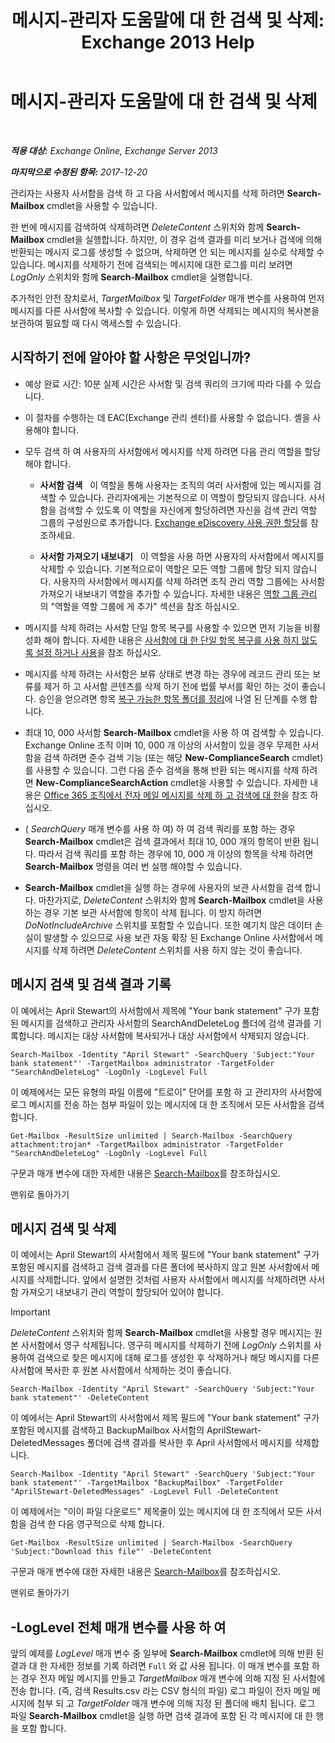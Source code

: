﻿---
title: '메시지-관리자 도움말에 대 한 검색 및 삭제: Exchange 2013 Help'
TOCTitle: 메시지-관리자 도움말에 대 한 검색 및 삭제
ms:assetid: 8c36bb03-e716-4fdd-9958-4aa7a2a1db42
ms:mtpsurl: https://technet.microsoft.com/ko-kr/library/Ff459253(v=EXCHG.150)
ms:contentKeyID: 52058007
ms.date: 05/22/2018
mtps_version: v=EXCHG.150
ms.translationtype: MT
---

# 메시지-관리자 도움말에 대 한 검색 및 삭제

 

_**적용 대상:** Exchange Online, Exchange Server 2013_

_**마지막으로 수정된 항목:** 2017-12-20_

관리자는 사용자 사서함을 검색 하 고 다음 사서함에서 메시지를 삭제 하려면 **Search-Mailbox** cmdlet을 사용할 수 있습니다.

한 번에 메시지를 검색하여 삭제하려면 *DeleteContent* 스위치와 함께 **Search-Mailbox** cmdlet을 실행합니다. 하지만, 이 경우 검색 결과를 미리 보거나 검색에 의해 반환되는 메시지 로그를 생성할 수 없으며, 삭제하면 안 되는 메시지를 실수로 삭제할 수 있습니다. 메시지를 삭제하기 전에 검색되는 메시지에 대한 로그를 미리 보려면 *LogOnly* 스위치와 함께 **Search-Mailbox** cmdlet을 실행합니다.

추가적인 안전 장치로서, *TargetMailbox* 및 *TargetFolder* 매개 변수를 사용하여 먼저 메시지를 다른 사서함에 복사할 수 있습니다. 이렇게 하면 삭제되는 메시지의 복사본을 보관하여 필요할 때 다시 액세스할 수 있습니다.

## 시작하기 전에 알아야 할 사항은 무엇입니까?

  - 예상 완료 시간: 10분 실제 시간은 사서함 및 검색 쿼리의 크기에 따라 다를 수 있습니다.

  - 이 절차를 수행하는 데 EAC(Exchange 관리 센터)를 사용할 수 없습니다. 셸을 사용해야 합니다.

  - 모두 검색 하 여 사용자의 사서함에서 메시지를 삭제 하려면 다음 관리 역할을 할당 해야 합니다.
    
      - **사서함 검색**   이 역할을 통해 사용자는 조직의 여러 사서함에 있는 메시지를 검색할 수 있습니다. 관리자에게는 기본적으로 이 역할이 할당되지 않습니다. 사서함을 검색할 수 있도록 이 역할을 자신에게 할당하려면 자신을 검색 관리 역할 그룹의 구성원으로 추가합니다. [Exchange eDiscovery 사용 권한 할당](https://docs.microsoft.com/ko-kr/exchange/security-and-compliance/in-place-ediscovery/assign-ediscovery-permissions)를 참조하세요.
    
      - **사서함 가져오기 내보내기**   이 역할을 사용 하면 사용자의 사서함에서 메시지를 삭제할 수 있습니다. 기본적으로이 역할은 모든 역할 그룹에 할당 되지 않습니다. 사용자의 사서함에서 메시지를 삭제 하려면 조직 관리 역할 그룹에는 사서함 가져오기 내보내기 역할을 추가할 수 있습니다. 자세한 내용은 [역할 그룹 관리](manage-role-groups-exchange-2013-help.md) 의 "역할을 역할 그룹에 게 추가" 섹션을 참조 하십시오.

  - 메시지를 삭제 하려는 사서함 단일 항목 복구를 사용할 수 있으면 먼저 기능을 비활성화 해야 합니다. 자세한 내용은 [사서함에 대 한 단일 항목 복구를 사용 하지 않도록 설정 하거나 사용](https://docs.microsoft.com/ko-kr/exchange/recipients-in-exchange-online/manage-user-mailboxes/enable-or-disable-single-item-recovery)을 참조 하십시오.

  - 메시지를 삭제 하려는 사서함은 보류 상태로 변경 하는 경우에 레코드 관리 또는 보류를 제거 하 고 사서함 콘텐츠를 삭제 하기 전에 법률 부서를 확인 하는 것이 좋습니다. 승인을 얻으려면 항목 [복구 가능한 항목 폴더를 정리](clean-up-the-recoverable-items-folder-exchange-2013-help.md)에 나열 된 단계를 수행 합니다.

  - 최대 10, 000 사서함 **Search-Mailbox** cmdlet을 사용 하 여 검색할 수 있습니다. Exchange Online 조직 이며 10, 000 개 이상의 사서함이 있을 경우 무제한 사서함을 검색 하려면 준수 검색 기능 (또는 해당 **New-ComplianceSearch** cmdlet)를 사용할 수 있습니다. 그런 다음 준수 검색을 통해 반환 되는 메시지를 삭제 하려면 **New-ComplianceSearchAction** cmdlet을 사용할 수 있습니다. 자세한 내용은 [Office 365 조직에서 전자 메일 메시지를 삭제 하 고 검색에 대 한](https://go.microsoft.com/fwlink/p/?linkid=786856)을 참조 하십시오.

  - ( *SearchQuery* 매개 변수를 사용 하 여) 하 여 검색 쿼리를 포함 하는 경우 **Search-Mailbox** cmdlet은 검색 결과에서 최대 10, 000 개의 항목이 반환 됩니다. 따라서 검색 쿼리를 포함 하는 경우에 10, 000 개 이상의 항목을 삭제 하려면 **Search-Mailbox** 명령을 여러 번 실행 해야할 수 있습니다.

  - **Search-Mailbox** cmdlet을 실행 하는 경우에 사용자의 보관 사서함을 검색 합니다. 마찬가지로, *DeleteContent* 스위치와 함께 **Search-Mailbox** cmdlet을 사용 하는 경우 기본 보관 사서함에 항목이 삭제 됩니다. 이 방지 하려면 *DoNotIncludeArchive* 스위치를 포함할 수 있습니다. 또한 예기치 않은 데이터 손실이 발생할 수 있으므로 사용 보관 자동 확장 된 Exchange Online 사서함에서 메시지를 삭제 하려면 *DeleteContent* 스위치를 사용 하지 않는 것이 좋습니다.

## 메시지 검색 및 검색 결과 기록

이 예에서는 April Stewart의 사서함에서 제목에 "Your bank statement" 구가 포함된 메시지를 검색하고 관리자 사서함의 SearchAndDeleteLog 폴더에 검색 결과를 기록합니다. 메시지는 대상 사서함에 복사되거나 대상 사서함에서 삭제되지 않습니다.

    Search-Mailbox -Identity "April Stewart" -SearchQuery 'Subject:"Your bank statement"' -TargetMailbox administrator -TargetFolder "SearchAndDeleteLog" -LogOnly -LogLevel Full

이 예제에서는 모든 유형의 파일 이름에 "트로이" 단어를 포함 하 고 관리자의 사서함에 로그 메시지를 전송 하는 첨부 파일이 있는 메시지에 대 한 조직에서 모든 사서함을 검색 합니다.

    Get-Mailbox -ResultSize unlimited | Search-Mailbox -SearchQuery attachment:trojan* -TargetMailbox administrator -TargetFolder "SearchAndDeleteLog" -LogOnly -LogLevel Full

구문과 매개 변수에 대한 자세한 내용은 [Search-Mailbox](https://technet.microsoft.com/ko-kr/library/dd298173\(v=exchg.150\))를 참조하십시오.

맨위로 돌아가기

## 메시지 검색 및 삭제

이 예에서는 April Stewart의 사서함에서 제목 필드에 "Your bank statement" 구가 포함된 메시지를 검색하고 검색 결과를 다른 폴더에 복사하지 않고 원본 사서함에서 메시지를 삭제합니다. 앞에서 설명한 것처럼 사용자 사서함에서 메시지를 삭제하려면 사서함 가져오기 내보내기 관리 역할이 할당되어 있어야 합니다.


> [!IMPORTANT]
> <EM>DeleteContent</EM> 스위치와 함께 <STRONG>Search-Mailbox</STRONG> cmdlet을 사용할 경우 메시지는 원본 사서함에서 영구 삭제됩니다. 영구히 메시지를 삭제하기 전에 <EM>LogOnly</EM> 스위치를 사용하여 검색으로 찾은 메시지에 대해 로그를 생성한 후 삭제하거나 해당 메시지를 다른 사서함에 복사한 후 원본 사서함에서 삭제하는 것이 좋습니다.



    Search-Mailbox -Identity "April Stewart" -SearchQuery 'Subject:"Your bank statement"' -DeleteContent

이 예에서는 April Stewart의 사서함에서 제목 필드에 "Your bank statement" 구가 포함된 메시지를 검색하고 BackupMailbox 사서함의 AprilStewart-DeletedMessages 폴더에 검색 결과를 복사한 후 April 사서함에서 메시지를 삭제합니다.

    Search-Mailbox -Identity "April Stewart" -SearchQuery 'Subject:"Your bank statement"' -TargetMailbox "BackupMailbox" -TargetFolder "AprilStewart-DeletedMessages" -LogLevel Full -DeleteContent

이 예제에서는 "이이 파일 다운로드" 제목줄이 있는 메시지에 대 한 조직에서 모든 사서함을 검색 한 다음 영구적으로 삭제 합니다.

    Get-Mailbox -ResultSize unlimited | Search-Mailbox -SearchQuery 'Subject:"Download this file"' -DeleteContent

구문과 매개 변수에 대한 자세한 내용은 [Search-Mailbox](https://technet.microsoft.com/ko-kr/library/dd298173\(v=exchg.150\))를 참조하십시오.

맨위로 돌아가기

## \-LogLevel 전체 매개 변수를 사용 하 여

앞의 예제를 *LogLevel* 매개 변수 중 일부에 **Search-Mailbox** cmdlet에 의해 반환 된 결과 대 한 자세한 정보를 기록 하려면 `Full` 와 값 사용 됩니다. 이 매개 변수를 포함 하는 경우 전자 메일 메시지를 만들고 *TargetMailbox* 매개 변수에 의해 지정 된 사서함에 전송 합니다. (즉, 검색 Results.csv 라는 CSV 형식의 파일) 로그 파일이 전자 메일 메시지에 첨부 되 고 *TargetFolder* 매개 변수에 의해 지정 된 폴더에 배치 됩니다. 로그 파일 **Search-Mailbox** cmdlet을 실행 하면 검색 결과에 포함 된 각 메시지에 대 한 행을 포함 합니다.

